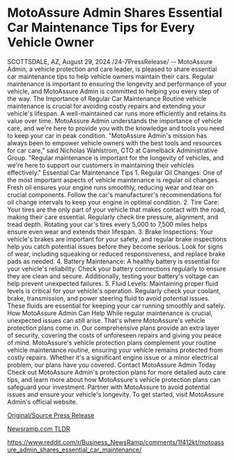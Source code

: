 # MotoAssure Admin Shares Essential Car Maintenance Tips for Every Vehicle Owner

SCOTTSDALE, AZ, August 29, 2024 /24-7PressRelease/ -- MotoAssure Admin, a vehicle protection and care leader, is pleased to share essential car maintenance tips to help vehicle owners maintain their cars. Regular maintenance is important to ensuring the longevity and performance of your vehicle, and MotoAssure Admin is committed to helping you every step of the way.  The Importance of Regular Car Maintenance Routine vehicle maintenance is crucial for avoiding costly repairs and extending your vehicle's lifespan. A well-maintained car runs more efficiently and retains its value over time. MotoAssure Admin understands the importance of vehicle care, and we're here to provide you with the knowledge and tools you need to keep your car in peak condition.  "MotoAssure Admin's mission has always been to empower vehicle owners with the best tools and resources for car care," said Nicholas Wahlstrom, CTO at Camelback Administrative Group. "Regular maintenance is important for the longevity of vehicles, and we're here to support our customers in maintaining their vehicles effectively."  Essential Car Maintenance Tips  1. Regular Oil Changes:  One of the most important aspects of vehicle maintenance is regular oil changes. Fresh oil ensures your engine runs smoothly, reducing wear and tear on crucial components. Follow the car's manufacturer's recommendations for oil change intervals to keep your engine in optimal condition.  2. Tire Care:  Your tires are the only part of your vehicle that makes contact with the road, making their care essential. Regularly check tire pressure, alignment, and tread depth. Rotating your car's tires every 5,000 to 7,500 miles helps ensure even wear and extends their lifespan.  3. Brake Inspections:  Your vehicle's brakes are important for your safety, and regular brake inspections help you catch potential issues before they become serious. Look for signs of wear, including squeaking or reduced responsiveness, and replace brake pads as needed.  4. Battery Maintenance:  A healthy battery is essential for your vehicle's reliability. Check your battery connections regularly to ensure they are clean and secure. Additionally, testing your battery's voltage can help prevent unexpected failures.  5. Fluid Levels:  Maintaining proper fluid levels is critical for your vehicle's operation. Regularly check your coolant, brake, transmission, and power steering fluid to avoid potential issues. These fluids are essential for keeping your car running smoothly and safely.  How MotoAssure Admin Can Help While regular maintenance is crucial, unexpected issues can still arise. That's where MotoAssure's vehicle protection plans come in. Our comprehensive plans provide an extra layer of security, covering the costs of unforeseen repairs and giving you peace of mind.  MotoAssure's vehicle protection plans complement your routine vehicle maintenance routine, ensuring your vehicle remains protected from costly repairs. Whether it's a significant engine issue or a minor electrical problem, our plans have you covered.  Contact MotoAssure Admin Today Check out MotoAssure Admin's protection plans for more detailed auto care tips, and learn more about how MotoAssure's vehicle protection plans can safeguard your investment. Partner with MotoAssure to avoid potential issues and ensure your vehicle's longevity.  To get started, visit MotoAssure Admin's official website. 

[Original/Source Press Release](https://www.24-7pressrelease.com/press-release/513901/motoassure-admin-shares-essential-car-maintenance-tips-for-every-vehicle-owner)
                    

[Newsramp.com TLDR](None) 

https://www.reddit.com/r/Business_NewsRamp/comments/1f412kt/motoassure_admin_shares_essential_car_maintenance/